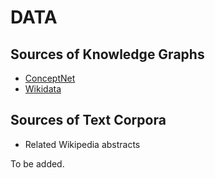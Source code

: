 # DATA

## Sources of Knowledge Graphs

* [ConceptNet](https://github.com/commonsense/conceptnet5)
* [Wikidata](https://www.wikidata.org/)


## Sources of Text Corpora

* Related Wikipedia abstracts

To be added.